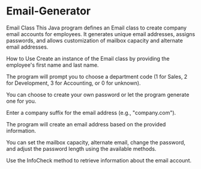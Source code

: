 # Email-Generator
Email Class
This Java program defines an Email class to create company email accounts for employees. It generates unique email addresses, assigns passwords, and allows customization of mailbox capacity and alternate email addresses.

How to Use
Create an instance of the Email class by providing the employee's first name and last name.

The program will prompt you to choose a department code (1 for Sales, 2 for Development, 3 for Accounting, or 0 for unknown).

You can choose to create your own password or let the program generate one for you.

Enter a company suffix for the email address (e.g., "company.com").

The program will create an email address based on the provided information.

You can set the mailbox capacity, alternate email, change the password, and adjust the password length using the available methods.

Use the InfoCheck method to retrieve information about the email account.
